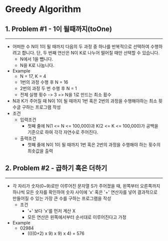 # Greedy Algorithm

## 1. Problem #1 - 1이 될때까지(toOne)

---

- 어떠한 수 N이 1이 될 때까지 다음의 두 과정 중 하나를 반복적으로 선택하여 수행하려고 합니다. 단, 두 번째 연산은 N이 K로 나누어 떨어질 때만 선택할 수 있습니다.
  - N에서 1을 뺍니다.
  - N을 K로 나눕니다.
- Example
  - N = 17, K = 4
  - 1번의 과정 수행 후 N = 16
  - 2번의 과정 두 번 수행 후 N = 1
  * 전체 실행 횟수 -> 3 => N을 1로 만드는 최소 횠수
- N과 K가 주어질 때 N이 1이 될 때까지 1번 혹은 2번의 과정을 수행해야하는 최소 횟수글 구하는 프로그램 작성
- 조건
  - 입력조건
    - 첫째 줄에 N(1 <= N <= 100,000)과 K(2 <= K <= 100,000)가 공백을 기준으로 하여 각각 자연수로 주어진다.
  - 출력조건
    - 첫째 줄에 N이 1이 될 때까지 1번 혹은 2번의 과정을 수행해야 하는 횟수의 최솟값을 출력

## 2. Problem #2 - 곱하기 혹은 더하기

---

- 각 자리가 숫자(0~9)로만 이루어진 문자열 S가 주어졌을 때, 왼쪽부터 오른쪽까지 하나씩 모든 숫자를 확인하여 숫자 사이에 'x' 혹은 '+' 연산자를 넣어 결과적으로 만들어질 수 있는 가장 큰 수를 구하는 프로그램을 작성
  - 조건
    - '+' 보다 'x'를 먼저 계산 X
    - 모든 연산은 왼쪽에서부터 순서대로 이루어진다고 가정
- Example
  - 02984
    - ((((0+2) x 9) x 9) x 4) = 576
